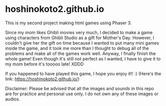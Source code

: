# hoshinokoto2.github.io

This is my second project making html games using Phaser 3.

Since my mom likes Ghibli movies very much, I decided to make a game using characters from Ghibli Studio as a gift for Mother's Day. However, I couldn't give her the gift on time because I wanted to put many mini games inside the game, and it took me more than I thought to debug all of the problems and make all of the games work well. Anyway, I finally finish the whole game! Even though it's still not perfect as I wanted, I have to give it to my mom before it's tooooo late! XDDD

If you happened to have played this game, I hope you enjoy it!! :) (Here's the link: https://hoshinokoto2.github.io/)

Disclaimer:
Please be advised that all the images and sounds in this repo are for practice and personal use only. I do not own any of these images or audios.
